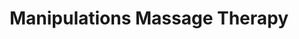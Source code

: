 ---
title: "Manipulations Massage Therapy"
url: /oswego/manipulations-massage-therapy/
shop: massage
---